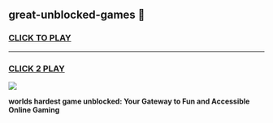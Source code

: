 
## great-unblocked-games 👋
<h3>
<a href="https://premium.freeplayer.one?title=great-unblocked-games&ref=14F">CLICK TO PLAY</a></h3>
<hr>

<h3>
<a href="https://premium.freeplayer.one?title=great-unblocked-games&ref=14F">CLICK 2 PLAY</a>
  
</h3>

<a href="https://premium.freeplayer.one?title=great-unblocked-games&ref=12F/"><img src="https://clearcache.store/games.png"></a>


**worlds hardest game unblocked: Your Gateway to Fun and Accessible Online Gaming**
